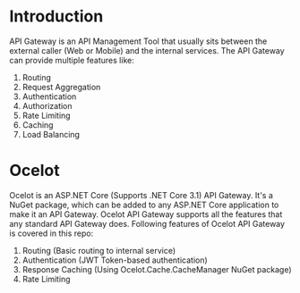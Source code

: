 # Introduction

API Gateway is an API Management Tool that usually sits between the external caller (Web or Mobile) and the internal services.
The API Gateway can provide multiple features like:
1. Routing
2. Request Aggregation
3. Authentication
4. Authorization
5. Rate Limiting
6. Caching
7. Load Balancing


# Ocelot

Ocelot is an ASP.NET Core (Supports .NET Core 3.1) API Gateway. It's a NuGet package, which can be added to any ASP.NET Core application to make it an API Gateway.
Ocelot API Gateway supports all the features that any standard API Gateway does.
Following features of Ocelot API Gateway is covered in this repo:
1. Routing (Basic routing to internal service)
2. Authentication (JWT Token-based authentication)
3. Response Caching (Using Ocelot.Cache.CacheManager NuGet package)
4. Rate Limiting